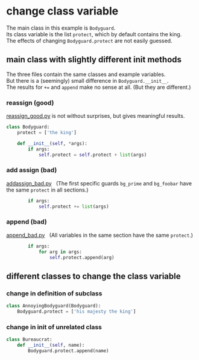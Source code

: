 # change class variable

The main class in this example is `Bodyguard`.<br>
Its class variable is the list `protect`, which by default contains the king.<br>
The effects of changing `Bodyguard.protect` are not easily guessed.


## main class with slightly different init methods

The three files contain the same classes and example variables.<br>
But there is a (seemingly) small difference in `Bodyguard.__init__`.<br>
The results for `+=` and `append` make no sense at all. (But they are different.)

### reassign (good)

[reassign_good.py](reassign_good.py) is not without surprises, but gives meaningful results.

```python
class Bodyguard:
    protect = ['the king']

    def __init__(self, *args):
        if args:
            self.protect = self.protect + list(args)
```

### add assign (bad)

[addassign_bad.py](addassign_bad.py) &nbsp;
(The first specific guards `bg_prime` and `bg_foobar` have the same `protect` in all sections.)

```python
        if args:
            self.protect += list(args)
```

### append (bad)

[append_bad.py](append_bad.py) &nbsp;
(All variables in the same section have the same `protect`.)

```python
        if args:
            for arg in args:
                self.protect.append(arg)
```

## different classes to change the class variable

### change in definition of subclass

```python
class AnnoyingBodyguard(Bodyguard):
    Bodyguard.protect = ['his majesty the king']
```

### change in init of unrelated class

```python
class Bureaucrat:
    def __init__(self, name):
        Bodyguard.protect.append(name)
```

